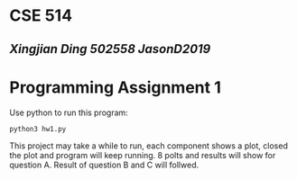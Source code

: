# CSE 514
## _Xingjian Ding 502558 JasonD2019_
# Programming Assignment 1

Use python to run this program:
```sh
python3 hw1.py
```

This project may take a while to run, each component shows a plot, closed the plot and program will keep running. 8 polts and results will show for question A. Result of question B and C will follwed.
